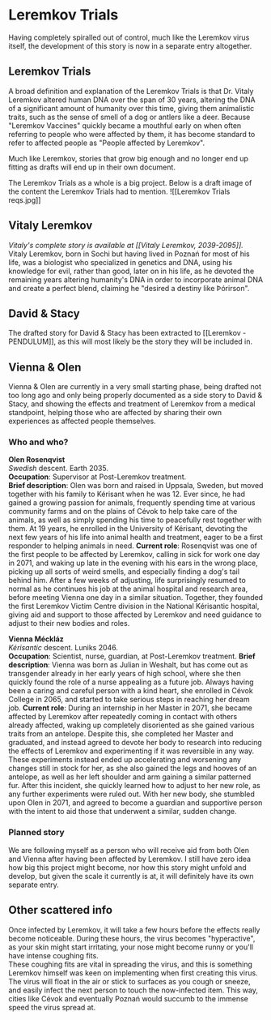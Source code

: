 # Leremkov Trials
Having completely spiralled out of control, much like the Leremkov virus itself, the development of this story is now in a separate entry altogether.

## Leremkov Trials
A broad definition and explanation of the Leremkov Trials is that Dr. Vitaly Leremkov altered human DNA over the span of 30 years, altering the DNA of a significant amount of humanity over this time, giving them animalistic traits, such as the sense of smell of a dog or antlers like a deer. Because "Leremkov Vaccines" quickly became a mouthful early on when often referring to people who were affected by them, it has become standard to refer to affected people as "People affected by Leremkov".

Much like Leremkov, stories that grow big enough and no longer end up fitting as drafts will end up in their own document. 

The Leremkov Trials as a whole is a big project. Below is a draft image of the content the Leremkov Trials had to mention.
![[Leremkov Trials reqs.jpg]]

## Vitaly Leremkov 
*Vitaly's complete story is available at [[Vitaly Leremkov, 2039-2095]].* \
Vitaly Leremkov, born in Sochi but having lived in Poznań for most of his life, was a biologist who specialized in genetics and DNA, using his knowledge for evil, rather than good, later on in his life, as he devoted the remaining years altering humanity's DNA in order to incorporate animal DNA and create a perfect blend, claiming he "desired a destiny like Þórirson".

## David & Stacy
The drafted story for David & Stacy has been extracted to [[Leremkov - PENDULUM]], as this will most likely be the story they will be included in.

## Vienna & Olen
Vienna & Olen are currently in a very small starting phase, being drafted not too long ago and only being properly documented as a side story to David & Stacy, and showing the effects and treatment of Leremkov from a medical standpoint, helping those who are affected by sharing their own experiences as affected people themselves.
### Who and who?
**Olen Rosenqvist**  
*Swedish* descent. Earth 2035.  
**Occupation**: Supervisor at Post-Leremkov treatment.  
**Brief description**: Olen was born and raised in Uppsala, Sweden, but moved together with his family to Kérisant when he was 12. Ever since, he had gained a growing passion for animals, frequently spending time at various community farms and on the plains of Cévok to help take care of the animals, as well as simply spending his time to peacefully rest together with them. At 19 years, he enrolled in the University of Kérisant, devoting the next few years of his life into animal health and treatment, eager to be a first responder to helping animals in need.
**Current role**: Rosenqvist was one of the first people to be affected by Leremkov, calling in sick for work one day in 2071, and waking up late in the evening with his ears in the wrong place, picking up all sorts of weird smells, and especially finding a dog's tail behind him. After a few weeks of adjusting, life surprisingly resumed to normal as he continues his job at the animal hospital and research area, before meeting Vienna one day in a similar situation. Together, they founded the first Leremkov Victim Centre division in the National Kérisantic hospital, giving aid and support to those affected by Leremkov and need guidance to adjust to their new bodies and roles. 
  
**Vienna Méckláz**  
*Kérisantic* descent. Luniks 2046.  
**Occupation**: Scientist, nurse, guardian, at Post-Leremkov treatment.
**Brief description**: Vienna was born as Julian in Weshalt, but has come out as transgender already in her early years of high school, where she then quickly found the role of a nurse appealing as a future job. Always having been a caring and careful person with a kind heart, she enrolled in Cévok College in 2065, and started to take serious steps in reaching her dream job. 
**Current role**: During an internship in her Master in 2071, she became affected by Leremkov after repeatedly coming in contact with others already affected, waking up completely disoriented as she gained various traits from an antelope. Despite this, she completed her Master and graduated, and instead agreed to devote her body to research into reducing the effects of Leremkov and experimenting if it was reversible in any way. These experiments instead ended up accelerating and worsening any changes still in stock for her, as she also gained the legs and hooves of an antelope, as well as her left shoulder and arm gaining a similar patterned fur. After this incident, she quickly learned how to adjust to her new role, as any further experiments were ruled out. With her new body, she stumbled upon Olen in 2071, and agreed to become a guardian and supportive person with the intent to aid those that underwent a similar, sudden change. 

### Planned story
We are following myself as a person who will receive aid from both Olen and Vienna after having been affected by Leremkov. I still have zero idea how big this project might become, nor how this story might unfold and develop, but given the scale it currently is at, it will definitely have its own separate entry. 

## Other scattered info
Once infected by Leremkov, it will take a few hours before the effects really become noticeable. During these hours, the virus becomes "hyperactive", as your skin might start irritating, your nose might become runny or you'll have intense coughing fits.  \
These coughing fits are vital in spreading the virus, and this is something Leremkov himself was keen on implementing when first creating this virus. The virus will float in the air or stick to surfaces as you cough or sneeze, and easily infect the next person to touch the now-infected item. This way, cities like Cévok and eventually Poznań would succumb to the immense speed the virus spread at.

